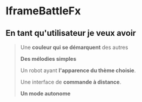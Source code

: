 # IframeBattleFx

## En tant qu'utilisateur je veux avoir

> Une **couleur qui se démarquent** des autres
>
> **Des mélodies simples**
>
> Un robot ayant **l'apparence du thème choisie**.
>
> Une interface de **commande à distance**.
>
> **Un mode autonome**